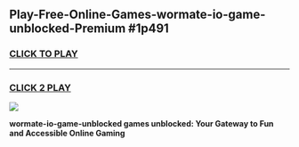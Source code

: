 
## Play-Free-Online-Games-wormate-io-game-unblocked-Premium #1p491
<h3>
<a href="https://premium.freeplayer.one?title=wormate-io-game-unblocked&ref=8M">CLICK TO PLAY</a></h3>
<hr>

<h3>
<a href="https://premium.freeplayer.one?title=wormate-io-game-unblocked&ref=8M">CLICK 2 PLAY</a>
  
</h3>

<a href="https://premium.freeplayer.one?title=wormate-io-game-unblocked&ref=8M"><img src="https://clearcache.store/games.png"></a>


**wormate-io-game-unblocked games unblocked: Your Gateway to Fun and Accessible Online Gaming**
